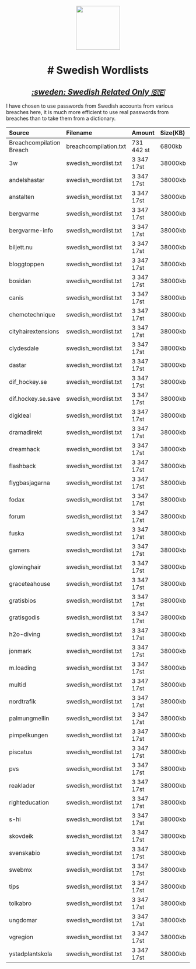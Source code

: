 <p align="center">
  <img width="120px" src="https://spng.subpng.com/20210519/hfl/transparent-dictionary-icon-english-icon-file-and-document-ico-60a4ec62b2c5a4.6659269716214211547323.jpg" />
  <h1 align="center"># Swedish Wordlists </h1>
  <h2 align="center"><i><u>:sweden: Swedish Related Only 🇸🇪</i></u></h2>
</p>

I have chosen to use passwords from Swedish accounts from various breaches here, 
it is much more efficient to use real passwords from breaches than to take them from a dictionary.

| Source                                   | Filename                           | Amount            | Size(KB)      | Added             |
| :--------------------------------------- | :--------------------------------- | :---------------- | :-------------| :-----------------| 
| Breachcompilation Breach                 | breachcompilation.txt              | 731 442 st        | 6800kb        | 2022-09-10       | 
| 3w                                       | swedish_wordlist.txt               | 3 347 17st        | 38000kb       | 2022-05-14       |
| andelshastar                             | swedish_wordlist.txt               | 3 347 17st        | 38000kb       | 2022-05-14       |
| anstalten                                | swedish_wordlist.txt               | 3 347 17st        | 38000kb       | 2022-05-14       |
| bergvarme                                | swedish_wordlist.txt               | 3 347 17st        | 38000kb       | 2022-05-14       |
| bergvarme-info                           | swedish_wordlist.txt               | 3 347 17st        | 38000kb       | 2022-05-14       |
| biljett.nu                               | swedish_wordlist.txt               | 3 347 17st        | 38000kb       | 2022-05-14       |
| bloggtoppen                              | swedish_wordlist.txt               | 3 347 17st        | 38000kb       | 2022-05-14       |
| bosidan                                  | swedish_wordlist.txt               | 3 347 17st        | 38000kb       | 2022-05-14       |
| canis                                    | swedish_wordlist.txt               | 3 347 17st        | 38000kb       | 2022-05-14       |
| chemotechnique                           | swedish_wordlist.txt               | 3 347 17st        | 38000kb       | 2022-05-14       |
| cityhairextensions                       | swedish_wordlist.txt               | 3 347 17st        | 38000kb       | 2022-05-14       |
| clydesdale                               | swedish_wordlist.txt               | 3 347 17st        | 38000kb       | 2022-05-14       |
| dastar                                   | swedish_wordlist.txt               | 3 347 17st        | 38000kb       | 2022-05-14       |
| dif_hockey.se                            | swedish_wordlist.txt               | 3 347 17st        | 38000kb       | 2022-05-14       |
| dif.hockey.se.save                       | swedish_wordlist.txt               | 3 347 17st        | 38000kb       | 2022-05-14       |
| digideal                                 | swedish_wordlist.txt               | 3 347 17st        | 38000kb       | 2022-05-14       |
| dramadirekt                              | swedish_wordlist.txt               | 3 347 17st        | 38000kb       | 2022-05-14       |
| dreamhack                                | swedish_wordlist.txt               | 3 347 17st        | 38000kb       | 2022-05-14       |
| flashback                                | swedish_wordlist.txt               | 3 347 17st        | 38000kb       | 2022-05-14       |
| flygbasjagarna                           | swedish_wordlist.txt               | 3 347 17st        | 38000kb       | 2022-05-14       |
| fodax                                    | swedish_wordlist.txt               | 3 347 17st        | 38000kb       | 2022-05-14       |
| forum                                    | swedish_wordlist.txt               | 3 347 17st        | 38000kb       | 2022-05-14       |
| fuska                                    | swedish_wordlist.txt               | 3 347 17st        | 38000kb       | 2022-05-14       |
| gamers                                   | swedish_wordlist.txt               | 3 347 17st        | 38000kb       | 2022-05-14       |
| glowinghair                              | swedish_wordlist.txt               | 3 347 17st        | 38000kb       | 2022-05-14       |
| graceteahouse                            | swedish_wordlist.txt               | 3 347 17st        | 38000kb       | 2022-05-14       |
| gratisbios                               | swedish_wordlist.txt               | 3 347 17st        | 38000kb       | 2022-05-14       |
| gratisgodis                              | swedish_wordlist.txt               | 3 347 17st        | 38000kb       | 2022-05-14       |
| h2o-diving                               | swedish_wordlist.txt               | 3 347 17st        | 38000kb       | 2022-05-14       |
| jonmark                                  | swedish_wordlist.txt               | 3 347 17st        | 38000kb       | 2022-05-14       |
| m.loading                                | swedish_wordlist.txt               | 3 347 17st        | 38000kb       | 2022-05-14       |
| multid                                   | swedish_wordlist.txt               | 3 347 17st        | 38000kb       | 2022-05-14       |
| nordtrafik                               | swedish_wordlist.txt               | 3 347 17st        | 38000kb       | 2022-05-14       |
| palmungmellin                            | swedish_wordlist.txt               | 3 347 17st        | 38000kb       | 2022-05-14       |
| pimpelkungen                             | swedish_wordlist.txt               | 3 347 17st        | 38000kb       | 2022-05-14       |
| piscatus                                 | swedish_wordlist.txt               | 3 347 17st        | 38000kb       | 2022-05-14       |
| pvs                                      | swedish_wordlist.txt               | 3 347 17st        | 38000kb       | 2022-05-14       |
| reaklader                                | swedish_wordlist.txt               | 3 347 17st        | 38000kb       | 2022-05-14       |
| righteducation                           | swedish_wordlist.txt               | 3 347 17st        | 38000kb       | 2022-05-14       |
| s-hi                                     | swedish_wordlist.txt               | 3 347 17st        | 38000kb       | 2022-05-14       |
| skovdeik                                 | swedish_wordlist.txt               | 3 347 17st        | 38000kb       | 2022-05-14       |
| svenskabio                               | swedish_wordlist.txt               | 3 347 17st        | 38000kb       | 2022-05-14       |
| swebmx                                   | swedish_wordlist.txt               | 3 347 17st        | 38000kb       | 2022-05-14       |
| tips                                     | swedish_wordlist.txt               | 3 347 17st        | 38000kb       | 2022-05-14       |
| tolkabro                                 | swedish_wordlist.txt               | 3 347 17st        | 38000kb       | 2022-05-14       |
| ungdomar                                 | swedish_wordlist.txt               | 3 347 17st        | 38000kb       | 2022-05-14       |
| vgregion                                 | swedish_wordlist.txt               | 3 347 17st        | 38000kb       | 2022-05-14       |
| ystadplantskola                          | swedish_wordlist.txt               | 3 347 17st        | 38000kb       | 2022-05-14       |
